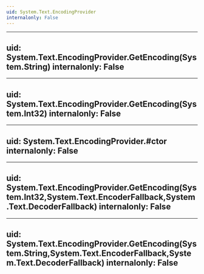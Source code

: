 ```yaml
---
uid: System.Text.EncodingProvider
internalonly: False
---
```


---
uid: System.Text.EncodingProvider.GetEncoding(System.String)
internalonly: False
---

---
uid: System.Text.EncodingProvider.GetEncoding(System.Int32)
internalonly: False
---

---
uid: System.Text.EncodingProvider.#ctor
internalonly: False
---

---
uid: System.Text.EncodingProvider.GetEncoding(System.Int32,System.Text.EncoderFallback,System.Text.DecoderFallback)
internalonly: False
---

---
uid: System.Text.EncodingProvider.GetEncoding(System.String,System.Text.EncoderFallback,System.Text.DecoderFallback)
internalonly: False
---
